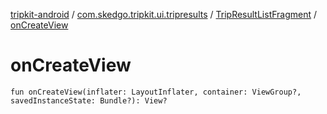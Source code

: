 [tripkit-android](../../index.md) / [com.skedgo.tripkit.ui.tripresults](../index.md) / [TripResultListFragment](index.md) / [onCreateView](./on-create-view.md)

# onCreateView

`fun onCreateView(inflater: LayoutInflater, container: ViewGroup?, savedInstanceState: Bundle?): View?`